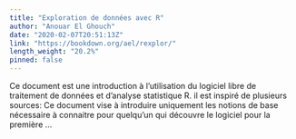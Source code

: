 ```yaml
---
title: "Exploration de données avec R"
author: "Anouar El Ghouch"
date: "2020-02-07T20:51:13Z"
link: "https://bookdown.org/ael/rexplor/"
length_weight: "20.2%"
pinned: false
---
```


 Ce document est une introduction à l’utilisation du logiciel libre de traitement de données et d’analyse statistique R. il est inspiré de plusieurs sources: Ce document vise à introduire uniquement les notions de base nécessaire à connaitre pour quelqu’un qui découvre le logiciel pour la première ...
